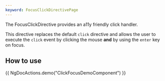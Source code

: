 ```yaml
---
keyword: FocusClickDirectivePage
---
```


The FocusClickDirective provides an a11y friendly click handler.

This directive replaces the default `click` directive and allows the user to execute
the `click` event by clicking the mouse **and** by using the `enter` key on focus.

## How to use

{{ NgDocActions.demo("ClickFocusDemoComponent") }}
